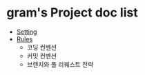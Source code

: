 # gram's Project doc list

* [Setting](https://github.com/Team-gram/Documents/tree/main/Settings)
* [Rules](https://github.com/Team-gram/Documents/tree/main/docs)
  * 코딩 컨벤션
  * 커밋 컨벤션
  * 브랜치와 풀 리퀘스트 전략
